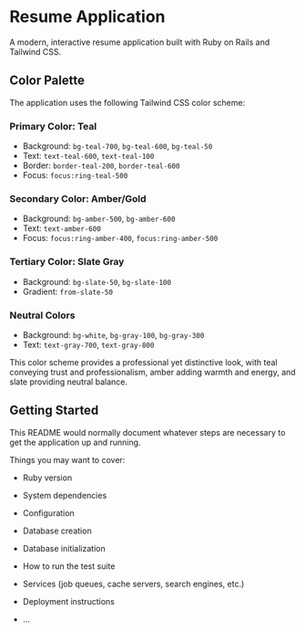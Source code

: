 # Resume Application

A modern, interactive resume application built with Ruby on Rails and Tailwind CSS.

## Color Palette

The application uses the following Tailwind CSS color scheme:

### Primary Color: Teal
- Background: `bg-teal-700`, `bg-teal-600`, `bg-teal-50`
- Text: `text-teal-600`, `text-teal-100`
- Border: `border-teal-200`, `border-teal-600`
- Focus: `focus:ring-teal-500`

### Secondary Color: Amber/Gold
- Background: `bg-amber-500`, `bg-amber-600`
- Text: `text-amber-600`
- Focus: `focus:ring-amber-400`, `focus:ring-amber-500`

### Tertiary Color: Slate Gray
- Background: `bg-slate-50`, `bg-slate-100`
- Gradient: `from-slate-50`

### Neutral Colors
- Background: `bg-white`, `bg-gray-100`, `bg-gray-300`
- Text: `text-gray-700`, `text-gray-800`

This color scheme provides a professional yet distinctive look, with teal conveying trust and professionalism, amber adding warmth and energy, and slate providing neutral balance.

## Getting Started

This README would normally document whatever steps are necessary to get the
application up and running.

Things you may want to cover:

* Ruby version

* System dependencies

* Configuration

* Database creation

* Database initialization

* How to run the test suite

* Services (job queues, cache servers, search engines, etc.)

* Deployment instructions

* ...
